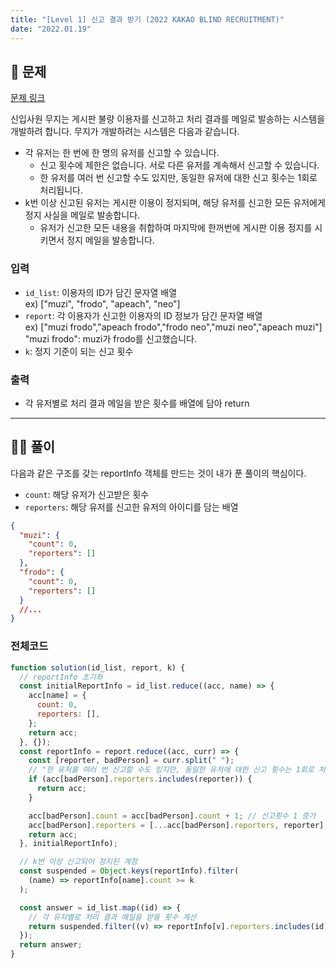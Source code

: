 ```yaml
---
title: "[Level 1] 신고 결과 받기 (2022 KAKAO BLIND RECRUITMENT)"
date: "2022.01.19"
---
```


## 📝 문제

[문제 링크](https://programmers.co.kr/learn/courses/30/lessons/92334)

신입사원 무지는 게시판 불량 이용자를 신고하고 처리 결과를 메일로 발송하는 시스템을 개발하려 합니다. 무지가 개발하려는 시스템은 다음과 같습니다.

- 각 유저는 한 번에 한 명의 유저를 신고할 수 있습니다.
  - 신고 횟수에 제한은 없습니다. 서로 다른 유저를 계속해서 신고할 수 있습니다.
  - 한 유저를 여러 번 신고할 수도 있지만, 동일한 유저에 대한 신고 횟수는 1회로 처리됩니다.
- k번 이상 신고된 유저는 게시판 이용이 정지되며, 해당 유저를 신고한 모든 유저에게 정지 사실을 메일로 발송합니다.
  - 유저가 신고한 모든 내용을 취합하여 마지막에 한꺼번에 게시판 이용 정지를 시키면서 정지 메일을 발송합니다.

### 입력

- `id_list`: 이용자의 ID가 담긴 문자열 배열<br/>
  ex) ["muzi", "frodo", "apeach", "neo"]
- `report`: 각 이용자가 신고한 이용자의 ID 정보가 담긴 문자열 배열<br/>
  ex) ["muzi frodo","apeach frodo","frodo neo","muzi neo","apeach muzi"]
  "muzi frodo": muzi가 frodo를 신고했습니다.
- `k`: 정지 기준이 되는 신고 횟수

### 출력

- 각 유저별로 처리 결과 메일을 받은 횟수를 배열에 담아 return

---

## 👩‍💻 풀이

다음과 같은 구조를 갖는 reportInfo 객체를 만드는 것이 내가 푼 풀이의 핵심이다.

- `count`: 해당 유저가 신고받은 횟수
- `reporters`: 해당 유저를 신고한 유저의 아이디를 담는 배열

```json
{
  "muzi": {
    "count": 0,
    "reporters": []
  },
  "frodo": {
    "count": 0,
    "reporters": []
  }
  //...
}
```

### 전체코드

```js
function solution(id_list, report, k) {
  // reportInfo 초기화
  const initialReportInfo = id_list.reduce((acc, name) => {
    acc[name] = {
      count: 0,
      reporters: [],
    };
    return acc;
  }, {});
  const reportInfo = report.reduce((acc, curr) => {
    const [reporter, badPerson] = curr.split(" ");
    // "한 유저를 여러 번 신고할 수도 있지만, 동일한 유저에 대한 신고 횟수는 1회로 처리됩니다."라는 조건 충족을 위해 기존에 이미 badPerson을 신고한 경우 reporters에 포함하지 않는다.
    if (acc[badPerson].reporters.includes(reporter)) {
      return acc;
    }

    acc[badPerson].count = acc[badPerson].count + 1; // 신고횟수 1 증가
    acc[badPerson].reporters = [...acc[badPerson].reporters, reporter]; // 해당유저의 신고자로 등록
    return acc;
  }, initialReportInfo);

  // k번 이상 신고되어 정지된 계정
  const suspended = Object.keys(reportInfo).filter(
    (name) => reportInfo[name].count >= k
  );

  const answer = id_list.map((id) => {
    // 각 유저별로 처리 결과 메일을 받을 횟수 계산
    return suspended.filter((v) => reportInfo[v].reporters.includes(id)).length;
  });
  return answer;
}
```

